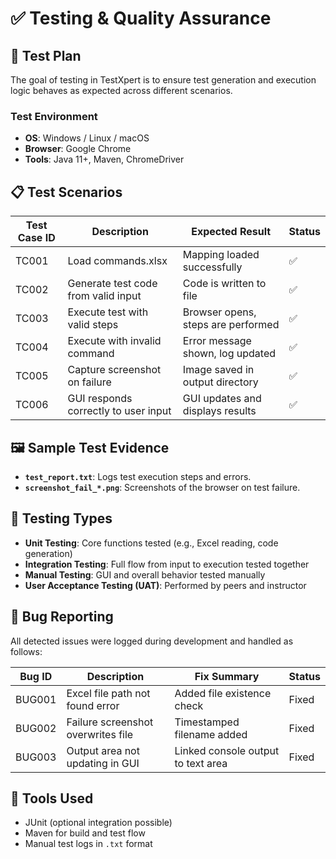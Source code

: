 
# ✅ Testing & Quality Assurance

## 🧪 Test Plan

The goal of testing in TestXpert is to ensure test generation and execution logic behaves as expected across different scenarios.

### Test Environment

- **OS**: Windows / Linux / macOS
- **Browser**: Google Chrome
- **Tools**: Java 11+, Maven, ChromeDriver

## 📋 Test Scenarios

| Test Case ID | Description                               | Expected Result                      | Status |
|--------------|-------------------------------------------|--------------------------------------|--------|
| TC001        | Load commands.xlsx                        | Mapping loaded successfully          | ✅     |
| TC002        | Generate test code from valid input       | Code is written to file              | ✅     |
| TC003        | Execute test with valid steps             | Browser opens, steps are performed   | ✅     |
| TC004        | Execute with invalid command              | Error message shown, log updated     | ✅     |
| TC005        | Capture screenshot on failure             | Image saved in output directory      | ✅     |
| TC006        | GUI responds correctly to user input      | GUI updates and displays results     | ✅     |

## 🖼️ Sample Test Evidence

- **`test_report.txt`**: Logs test execution steps and errors.
- **`screenshot_fail_*.png`**: Screenshots of the browser on test failure.

## 🔁 Testing Types

- **Unit Testing**: Core functions tested (e.g., Excel reading, code generation)
- **Integration Testing**: Full flow from input to execution tested together
- **Manual Testing**: GUI and overall behavior tested manually
- **User Acceptance Testing (UAT)**: Performed by peers and instructor

## 🐞 Bug Reporting

All detected issues were logged during development and handled as follows:

| Bug ID | Description                        | Fix Summary                            | Status |
|--------|------------------------------------|-----------------------------------------|--------|
| BUG001 | Excel file path not found error    | Added file existence check              | Fixed  |
| BUG002 | Failure screenshot overwrites file | Timestamped filename added              | Fixed  |
| BUG003 | Output area not updating in GUI    | Linked console output to text area      | Fixed  |

## 🧰 Tools Used

- JUnit (optional integration possible)
- Maven for build and test flow
- Manual test logs in `.txt` format

